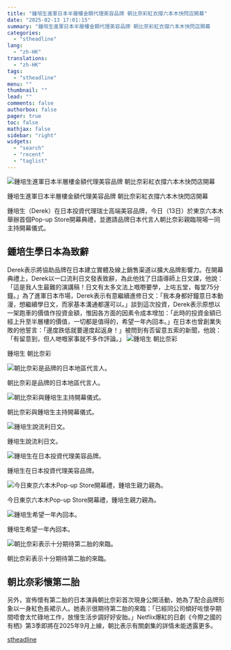 ```yaml
---
title: "鍾培生進軍日本半層樓金額代理美容品牌 朝比奈彩紅衣撐六本木快閃店開幕"
date: "2025-02-13 17:01:15"
summary: "鍾培生進軍日本半層樓金額代理美容品牌 朝比奈彩紅衣撐六本木快閃店開幕       鍾培生（D..."
categories:
  - "stheadline"
lang:
  - "zh-HK"
translations:
  - "zh-HK"
tags:
  - "stheadline"
menu: ""
thumbnail: ""
lead: ""
comments: false
authorbox: false
pager: true
toc: false
mathjax: false
sidebar: "right"
widgets:
  - "search"
  - "recent"
  - "taglist"
---
```


![鍾培生進軍日本半層樓金額代理美容品牌 朝比奈彩紅衣撐六本木快閃店開幕](https://image.stheadline.com/f/680p0/0x0/100/none/0bbd2884f9860eaca50fc12b91df41b2/stheadline/inewsmedia/20250213/_2025021316521880133.jpg)

鍾培生進軍日本半層樓金額代理美容品牌 朝比奈彩紅衣撐六本木快閃店開幕




鍾培生（Derek）在日本投資代理瑞士高端美容品牌，今日（13日）於東京六本木舉辦首個Pop-up Store開幕典禮，並邀請品牌日本代言人朝比奈彩親臨現場一同主持開幕儀式。

鍾培生學日本為致辭
---------

Derek表示將協助品牌在日本建立實體及線上銷售渠道以擴大品牌影響力。在開幕典禮上，Derek以一口流利日文發表致辭，為此他找了日語導師上日文課，他說：「這是我人生最難的演講稿！日文有太多文法上嘅嘢要學，上咗五堂，每堂75分鐘。」為了進軍日本市場，Derek表示有意繼續進修日文：「我本身都好鐘意日本動漫，想繼續學日文，而家基本溝通都還可以。」談到這次投資，Derek表示原想以一架跑車的價值作投資金額，惟因各方面的因素令成本增加：「此時的投資金額已經上升至半層樓的價值，一切都是值得的，希望一年內回本。」在日本也曾創業失敗的他誓言：「邊度跌低就要邊度起返身！」被問到有否留意五索的新聞，他說：「有留意到，但人哋嘅家事就不多作評論。」
 ![鍾培生 朝比奈彩](https://image.hkhl.hk/f/1024p0/0x0/100/none/fdb3433d5fcfe3997c5a78d0ad222be8/2025-02/WhatsApp_Image_2025-02-13_at_15_51_50.jpeg)


鍾培生 朝比奈彩



 ![朝比奈彩是品牌的日本地區代言人。](https://image.hkhl.hk/f/1024p0/0x0/100/none/4752bcba44cb5d99ca00e9b9a20f5b43/2025-02/WhatsApp_Image_2025-02-13_at_15_51_51_1_.jpeg)


朝比奈彩是品牌的日本地區代言人。



 ![朝比奈彩與鍾培生主持開幕儀式。](https://image.hkhl.hk/f/1024p0/0x0/100/none/a5dd08f9028e8d57819e21830e10b93d/2025-02/WhatsApp_Image_2025-02-13_at_15_51_51_2_.jpeg)


朝比奈彩與鍾培生主持開幕儀式。



 ![鍾培生說流利日文。](https://image.hkhl.hk/f/1024p0/0x0/100/none/4bc16ad5dd73eeaa2917ecb4034b10a2/2025-02/WhatsApp_Image_2025-02-13_at_15_51_51.jpeg)


鍾培生說流利日文。



 ![鍾培生在日本投資代理美容品牌。](https://image.hkhl.hk/f/1024p0/0x0/100/none/4711ea5d977cfcab1e6d020fc14a8dc7/2025-02/WhatsApp_Image_2025-02-13_at_15_52_02.jpeg)


鍾培生在日本投資代理美容品牌。



 ![今日東京六本木Pop-up Store開幕禮，鍾培生親力親為。](https://image.hkhl.hk/f/1024p0/0x0/100/none/c3f567a2346c0a55c759dc25dfe29162/2025-02/WhatsApp_Image_2025-02-13_at_15_52_29.jpeg)


今日東京六本木Pop-up Store開幕禮，鍾培生親力親為。



 ![鍾培生希望一年內回本。](https://image.hkhl.hk/f/1024p0/0x0/100/none/e9e9cd990ffb167f9f2e4324bbb501e0/2025-02/WhatsApp_Image_2025-02-13_at_16_05_23.jpeg)


鍾培生希望一年內回本。



 ![朝比奈彩表示十分期待第二胎的來臨。](https://image.hkhl.hk/f/1024p0/0x0/100/none/ff0902e03bc9333398074c3dcdba3790/2025-02/WhatsApp_Image_2025-02-13_at_16_05_24.jpeg)


朝比奈彩表示十分期待第二胎的來臨。




朝比奈彩懷第二胎
--------

另外，宣佈懷有第二胎的日本演員朝比奈彩首次現身公開活動，她為了配合品牌形象以一身紅色長裙示人。她表示很期待第二胎的來臨：「已經同公司傾好咗懷孕期間唔會太忙碌地工作，放慢生活步調好好安胎。」Netflix爆紅的日劇《今際之國的有栖》第3季即將在2025年9月上線，朝比表示有關劇集的詳情未能透露更多。

[stheadline](https://std.stheadline.com/realtime/article/2052587/即時-娛樂-鍾培生進軍日本半層樓金額代理美容品牌-朝比奈彩紅衣撐六本木快閃店開幕)
